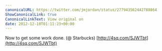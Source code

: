 ```yaml
---
canonicalURL: https://twitter.com/jmjordan/status/277943562442788864
ShowCanonicalLink: true
CanonicalLinkText: View original on
date: 2012-12-10T01:11:23+00:00
---
```

Now to get some work done. (@ Starbucks) [http://4sq.com/SJWTbt](http://4sq.com/SJWTbt)